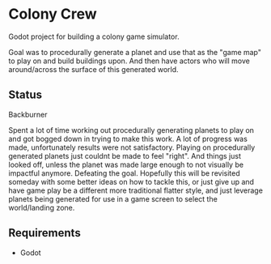 # Colony Crew

Godot project for building a colony game simulator.

Goal was to procedurally generate a planet and use that as the "game map" to play on and build buildings upon.  And then have actors who will move around/across the surface of this generated world.

## Status
Backburner

Spent a lot of time working out procedurally generating planets to play on and got bogged down in trying to make this work. A lot of progress was made, unfortunately results were not satisfactory.  Playing on procedurally generated planets just couldnt be made to feel "right".  And things just looked off, unless the planet was made large enough to not visually be impactful anymore.  Defeating the goal.  Hopefully this will be revisited someday with some better ideas on how to tackle this, or just give up and have game play be a different more traditional flatter style, and just leverage planets being generated for use in a game screen to select the world/landing zone.

## Requirements

* Godot
